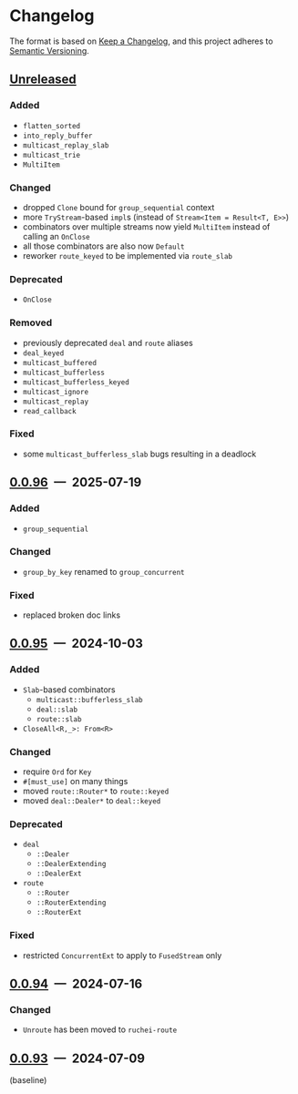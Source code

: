 # Changelog

The format is based on [Keep a Changelog](https://keepachangelog.com/en/1.1.0/),
and this project adheres to [Semantic Versioning](https://semver.org/spec/v2.0.0.html).

## [Unreleased]

### Added

- `flatten_sorted`
- `into_reply_buffer`
- `multicast_replay_slab`
- `multicast_trie`
- `MultiItem`

### Changed

- dropped `Clone` bound for `group_sequential` context
- more `TryStream`-based `impl`s (instead of `Stream<Item = Result<T, E>>`)
- combinators over multiple streams now yield `MultiItem` instead of calling an `OnClose`
- all those combinators are also now `Default`
- reworker `route_keyed` to be implemented via `route_slab`

### Deprecated

- `OnClose`

### Removed

- previously deprecated `deal` and `route` aliases
- `deal_keyed`
- `multicast_buffered`
- `multicast_bufferless`
- `multicast_bufferless_keyed`
- `multicast_ignore`
- `multicast_replay`
- `read_callback`

### Fixed

- some `multicast_bufferless_slab` bugs resulting in a deadlock

## [0.0.96] — 2025-07-19

### Added

- `group_sequential`

### Changed

- `group_by_key` renamed to `group_concurrent`

### Fixed

- replaced broken doc links

## [0.0.95] — 2024-10-03

### Added

- `Slab`-based combinators
  - `multicast::bufferless_slab`
  - `deal::slab`
  - `route::slab`
- `CloseAll<R,_>: From<R>`

### Changed

- require `Ord` for `Key`
- `#[must_use]` on many things
- moved `route::Router*` to `route::keyed`
- moved `deal::Dealer*` to `deal::keyed`

### Deprecated

- `deal`
  - `::Dealer`
  - `::DealerExtending`
  - `::DealerExt`
- `route`
  - `::Router`
  - `::RouterExtending`
  - `::RouterExt`

### Fixed

- restricted `ConcurrentExt` to apply to `FusedStream` only

## [0.0.94] — 2024-07-16

### Changed

- `Unroute` has been moved to `ruchei-route`

## [0.0.93] — 2024-07-09

(baseline)

[unreleased]: https://github.com/parrrate/ruchei/compare/0.0.96..HEAD
[0.0.96]: https://github.com/parrrate/ruchei/compare/0.0.95..0.0.96
[0.0.95]: https://github.com/parrrate/ruchei/compare/0.0.94..0.0.95
[0.0.94]: https://github.com/parrrate/ruchei/compare/0.0.94..0.0.95
[0.0.93]: https://github.com/parrrate/releases/tag/0.0.93
